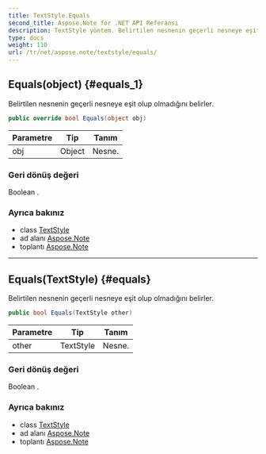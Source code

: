 ```yaml
---
title: TextStyle.Equals
second_title: Aspose.Note for .NET API Referansı
description: TextStyle yöntem. Belirtilen nesnenin geçerli nesneye eşit olup olmadığını belirler.
type: docs
weight: 110
url: /tr/net/aspose.note/textstyle/equals/
---
```

## Equals(object) {#equals_1}

Belirtilen nesnenin geçerli nesneye eşit olup olmadığını belirler.

```csharp
public override bool Equals(object obj)
```

| Parametre | Tip | Tanım |
| --- | --- | --- |
| obj | Object | Nesne. |

### Geri dönüş değeri

Boolean .

### Ayrıca bakınız

* class [TextStyle](../)
* ad alanı [Aspose.Note](../../textstyle/)
* toplantı [Aspose.Note](../../../)

---

## Equals(TextStyle) {#equals}

Belirtilen nesnenin geçerli nesneye eşit olup olmadığını belirler.

```csharp
public bool Equals(TextStyle other)
```

| Parametre | Tip | Tanım |
| --- | --- | --- |
| other | TextStyle | Nesne. |

### Geri dönüş değeri

Boolean .

### Ayrıca bakınız

* class [TextStyle](../)
* ad alanı [Aspose.Note](../../textstyle/)
* toplantı [Aspose.Note](../../../)



